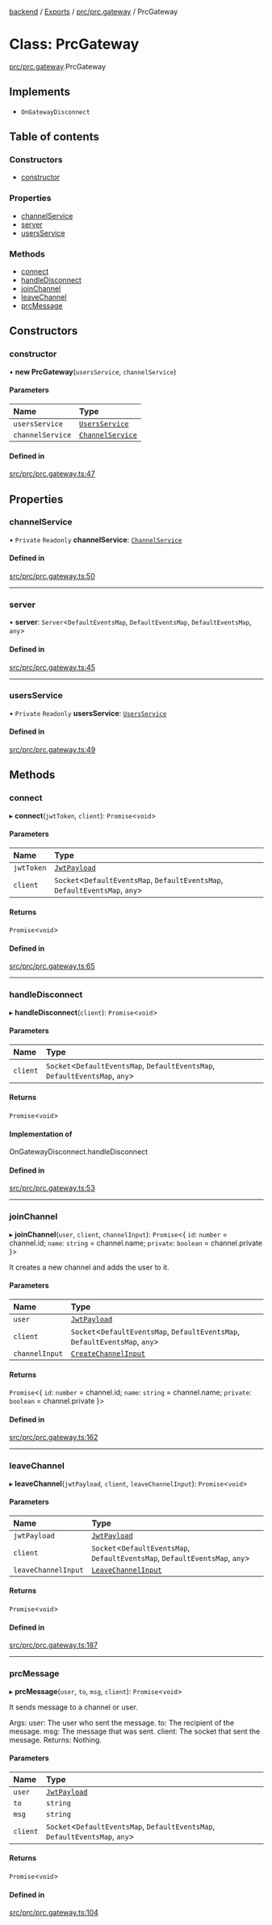 [backend](../README.md) / [Exports](../modules.md) / [prc/prc.gateway](../modules/prc_prc_gateway.md) / PrcGateway

# Class: PrcGateway

[prc/prc.gateway](../modules/prc_prc_gateway.md).PrcGateway

## Implements

- `OnGatewayDisconnect`

## Table of contents

### Constructors

- [constructor](prc_prc_gateway.PrcGateway.md#constructor)

### Properties

- [channelService](prc_prc_gateway.PrcGateway.md#channelservice)
- [server](prc_prc_gateway.PrcGateway.md#server)
- [usersService](prc_prc_gateway.PrcGateway.md#usersservice)

### Methods

- [connect](prc_prc_gateway.PrcGateway.md#connect)
- [handleDisconnect](prc_prc_gateway.PrcGateway.md#handledisconnect)
- [joinChannel](prc_prc_gateway.PrcGateway.md#joinchannel)
- [leaveChannel](prc_prc_gateway.PrcGateway.md#leavechannel)
- [prcMessage](prc_prc_gateway.PrcGateway.md#prcmessage)

## Constructors

### constructor

• **new PrcGateway**(`usersService`, `channelService`)

#### Parameters

| Name | Type |
| :------ | :------ |
| `usersService` | [`UsersService`](users_users_service.UsersService.md) |
| `channelService` | [`ChannelService`](prc_channel_channel_service.ChannelService.md) |

#### Defined in

[src/prc/prc.gateway.ts:47](https://github.com/GQDeltex/ft_transcendence/blob/main/backend/src/prc/prc.gateway.ts#L47)

## Properties

### channelService

• `Private` `Readonly` **channelService**: [`ChannelService`](prc_channel_channel_service.ChannelService.md)

#### Defined in

[src/prc/prc.gateway.ts:50](https://github.com/GQDeltex/ft_transcendence/blob/main/backend/src/prc/prc.gateway.ts#L50)

___

### server

• **server**: `Server`<`DefaultEventsMap`, `DefaultEventsMap`, `DefaultEventsMap`, `any`\>

#### Defined in

[src/prc/prc.gateway.ts:45](https://github.com/GQDeltex/ft_transcendence/blob/main/backend/src/prc/prc.gateway.ts#L45)

___

### usersService

• `Private` `Readonly` **usersService**: [`UsersService`](users_users_service.UsersService.md)

#### Defined in

[src/prc/prc.gateway.ts:49](https://github.com/GQDeltex/ft_transcendence/blob/main/backend/src/prc/prc.gateway.ts#L49)

## Methods

### connect

▸ **connect**(`jwtToken`, `client`): `Promise`<`void`\>

#### Parameters

| Name | Type |
| :------ | :------ |
| `jwtToken` | [`JwtPayload`](../interfaces/auth_strategy_jwt_strategy.JwtPayload.md) |
| `client` | `Socket`<`DefaultEventsMap`, `DefaultEventsMap`, `DefaultEventsMap`, `any`\> |

#### Returns

`Promise`<`void`\>

#### Defined in

[src/prc/prc.gateway.ts:65](https://github.com/GQDeltex/ft_transcendence/blob/main/backend/src/prc/prc.gateway.ts#L65)

___

### handleDisconnect

▸ **handleDisconnect**(`client`): `Promise`<`void`\>

#### Parameters

| Name | Type |
| :------ | :------ |
| `client` | `Socket`<`DefaultEventsMap`, `DefaultEventsMap`, `DefaultEventsMap`, `any`\> |

#### Returns

`Promise`<`void`\>

#### Implementation of

OnGatewayDisconnect.handleDisconnect

#### Defined in

[src/prc/prc.gateway.ts:53](https://github.com/GQDeltex/ft_transcendence/blob/main/backend/src/prc/prc.gateway.ts#L53)

___

### joinChannel

▸ **joinChannel**(`user`, `client`, `channelInput`): `Promise`<{ `id`: `number` = channel.id; `name`: `string` = channel.name; `private`: `boolean` = channel.private }\>

It creates a new channel and adds the user to it.

#### Parameters

| Name | Type |
| :------ | :------ |
| `user` | [`JwtPayload`](../interfaces/auth_strategy_jwt_strategy.JwtPayload.md) |
| `client` | `Socket`<`DefaultEventsMap`, `DefaultEventsMap`, `DefaultEventsMap`, `any`\> |
| `channelInput` | [`CreateChannelInput`](prc_channel_channel_input.CreateChannelInput.md) |

#### Returns

`Promise`<{ `id`: `number` = channel.id; `name`: `string` = channel.name; `private`: `boolean` = channel.private }\>

#### Defined in

[src/prc/prc.gateway.ts:162](https://github.com/GQDeltex/ft_transcendence/blob/main/backend/src/prc/prc.gateway.ts#L162)

___

### leaveChannel

▸ **leaveChannel**(`jwtPayload`, `client`, `leaveChannelInput`): `Promise`<`void`\>

#### Parameters

| Name | Type |
| :------ | :------ |
| `jwtPayload` | [`JwtPayload`](../interfaces/auth_strategy_jwt_strategy.JwtPayload.md) |
| `client` | `Socket`<`DefaultEventsMap`, `DefaultEventsMap`, `DefaultEventsMap`, `any`\> |
| `leaveChannelInput` | [`LeaveChannelInput`](prc_channel_channel_input.LeaveChannelInput.md) |

#### Returns

`Promise`<`void`\>

#### Defined in

[src/prc/prc.gateway.ts:187](https://github.com/GQDeltex/ft_transcendence/blob/main/backend/src/prc/prc.gateway.ts#L187)

___

### prcMessage

▸ **prcMessage**(`user`, `to`, `msg`, `client`): `Promise`<`void`\>

It sends message to a channel or user.

Args:
user: The user who sent the message.
to: The recipient of the message.
msg: The message that was sent.
client: The socket that sent the message.
Returns:
Nothing.

#### Parameters

| Name | Type |
| :------ | :------ |
| `user` | [`JwtPayload`](../interfaces/auth_strategy_jwt_strategy.JwtPayload.md) |
| `to` | `string` |
| `msg` | `string` |
| `client` | `Socket`<`DefaultEventsMap`, `DefaultEventsMap`, `DefaultEventsMap`, `any`\> |

#### Returns

`Promise`<`void`\>

#### Defined in

[src/prc/prc.gateway.ts:104](https://github.com/GQDeltex/ft_transcendence/blob/main/backend/src/prc/prc.gateway.ts#L104)
